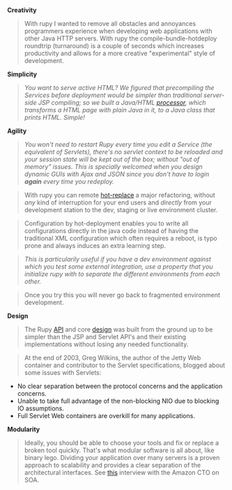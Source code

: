 **Creativity**

> With rupy I wanted to remove all obstacles and annoyances programmers experience when developing web applications with other Java HTTP servers. With rupy the compile-bundle-hotdeploy roundtrip (turnaround) is a couple of seconds which increases productivity and allows for a more creative "experimental" style of development.

**Simplicity**

> _You want to serve active HTML? We figured that precompiling the Services before deployment would be simpler than traditional server-side JSP compiling; so we built a Java/HTML [processor](http://rupy.googlecode.com/files/page-0.6.zip), which transforms a HTML page with plain Java in it, to a Java class that prints HTML. Simple!_

**Agility**

> _You won't need to restart Rupy every time you edit a Service (the equivalent of Servlets), there's no servlet context to be reloaded and your session state will be kept out of the box; without "out of memory" issues. This is specially welcomed when you design dynamic GUIs with Ajax and JSON since you don't have to login **again** every time you redeploy._

> With rupy you can remote [hot-replace](Deployment.md) a major refactoring, without _any_ kind of interruption for your end users and _directly_ from your development station to the dev, staging or live environment cluster.

> Configuration by hot-deployment enables you to write all configurations directly in the java code instead of having the traditional XML configuration which often requires a reboot, is typo prone and always induces an extra learning step.

> _This is particularily useful if you have a dev environment against which you test some external integration, use a property that you initialize rupy with to separate the different environments from each other._

> Once you try this you will never go back to fragmented environment development.

**Design**

> The Rupy [API](http://rupy.se/doc/) and core [design](http://code.google.com/p/rupy/wiki/Design) was built from the ground up to be simpler than the JSP and Servlet API's and their existing implementations without losing any needed functionality.

> At the end of 2003, Greg Wilkins, the author of the Jetty Web container and contributor to the Servlet specifications, blogged about some issues with Servlets:

  * No clear separation between the protocol concerns and the application concerns.
  * Unable to take full advantage of the non-blocking NIO due to blocking IO assumptions.
  * Full Servlet Web containers are overkill for many applications.

**Modularity**

> Ideally, you should be able to choose your tools and fix or replace a broken tool quickly. That's what modular software is all about, like binary lego. Dividing your application over many servers is a proven approach to scalability and provides a clear separation of the architectural interfaces. See [this](http://queue.acm.org/detail.cfm?id=1142065) interview with the Amazon CTO on SOA.